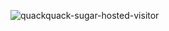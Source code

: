 ![quackquack-sugar-hosted-visitor](https://img.shields.io/maven-central/v/team.duckie.quackquack.sugar/sugar-hosted-visitor?style=flat-square)
